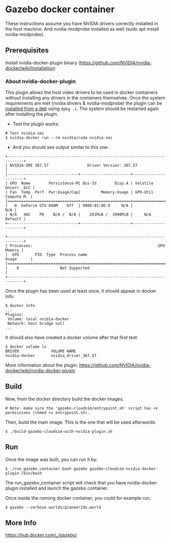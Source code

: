 # Gazebo docker container

These instructions assume you have NVIDIA drivers correctly installed in the host 
machine. And nvidia-modprobe installed as well (sudo apt install nvidia-modprobe).

## Prerequisites
Install nvidia-docker-plugin binary (https://github.com/NVIDIA/nvidia-docker/wiki/Installation)

### About nvidia-docker-plugin
This plugin allows the host video drivers to be used in docker containers
without installing any drivers in the containers themselves.
Once the system requirements are met (nvidia drivers & nvidia-modprobe)
the plugin can be
[installed from a deb](https://github.com/NVIDIA/nvidia-docker/releases)
using `dpkg -i`.
The system should be restarted again after installing the plugin.

* Test the plugin works:
```
# Test nvidia-smi
$ nvidia-docker run --rm nvidia/cuda nvidia-smi
```
* And you should see output similar to this one:

``` 
+-----------------------------------------------------------------------------+
| NVIDIA-SMI 367.57                 Driver Version: 367.57                    |
|-------------------------------+----------------------+----------------------+
| GPU  Name        Persistence-M| Bus-Id        Disp.A | Volatile Uncorr. ECC |
| Fan  Temp  Perf  Pwr:Usage/Cap|         Memory-Usage | GPU-Util  Compute M. |
|===============================+======================+======================|
|   0  GeForce GTX 660M    Off  | 0000:01:00.0     N/A |                  N/A |
| N/A   48C    P8    N/A /  N/A |    261MiB /  1990MiB |     N/A      Default |
+-------------------------------+----------------------+----------------------+
                                                                               
+-----------------------------------------------------------------------------+
| Processes:                                                       GPU Memory |
|  GPU       PID  Type  Process name                               Usage      |
|=============================================================================|
|    0                  Not Supported                                         |
+-----------------------------------------------------------------------------+
```

Once the plugin has been used at least once, it should appear in docker info:

```
$ docker info
...
Plugins:
 Volume: local nvidia-docker
 Network: host bridge null
...
```

It should also have created a docker volume after that first test:

```
$ docker volume ls
DRIVER              VOLUME NAME
nvidia-docker       nvidia_driver_367.57
```

More information about the plugin: https://github.com/NVIDIA/nvidia-docker/wiki/nvidia-docker-plugin


## Build
Now, from the docker directory build the docker images.
```
# Note: make sure the 'gazebo-cloudsim/entrypoint.sh' script has +x permissions (chmod +x entrypoint.sh).
```
Then, build the main image. This is the one that will be used afterwards:
```
$ ./build-gazebo-cloudsim-with-nvidia-plugin.sh
```

## Run
Once the image was built, you can run it by:
```
$ ./run_gazebo_container.bash gazebo gazebo-cloudsim-nvidia-docker-plugin /bin/bash
```
The run_gazebo_container script will check that you have nvidia-docker-plugin installed and launch the gazebo container. 

Once inside the running docker container, you could for example run: 
```
$ gazebo --verbose worlds/pioneer2dx.world
```


## More Info
https://hub.docker.com/_/gazebo/
